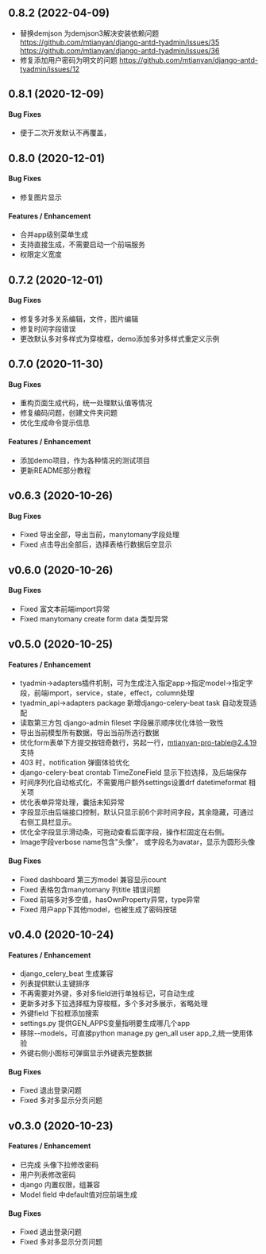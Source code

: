 ## 0.8.2 (2022-04-09)

- 替换demjson 为demjson3解决安装依赖问题 https://github.com/mtianyan/django-antd-tyadmin/issues/35 https://github.com/mtianyan/django-antd-tyadmin/issues/36
- 修复添加用户密码为明文的问题 https://github.com/mtianyan/django-antd-tyadmin/issues/12

## 0.8.1 (2020-12-09)

#### Bug Fixes

- 便于二次开发默认不再覆盖，

## 0.8.0 (2020-12-01)

#### Bug Fixes

- 修复图片显示

#### Features / Enhancement

- 合并app级别菜单生成
- 支持直接生成，不需要启动一个前端服务
- 权限定义宽度

## 0.7.2 (2020-12-01)

#### Bug Fixes

- 修复多对多关系编辑，文件，图片编辑
- 修复时间字段错误
- 更改默认多对多样式为穿梭框，demo添加多对多样式重定义示例

## 0.7.0 (2020-11-30)

#### Bug Fixes

- 重构页面生成代码，统一处理默认值等情况
- 修复编码问题，创建文件夹问题
- 优化生成命令提示信息

#### Features / Enhancement

- 添加demo项目，作为各种情况的测试项目
- 更新README部分教程

## v0.6.3 (2020-10-26)

#### Bug Fixes
- Fixed 导出全部，导出当前，manytomany字段处理
- Fixed 点击导出全部后，选择表格行数据后空显示

## v0.6.0 (2020-10-26)

#### Bug Fixes
- Fixed 富文本前端import异常
- Fixed manytomany create form data 类型异常

## v0.5.0 (2020-10-25)

#### Features / Enhancement
- tyadmin->adapters插件机制，可为生成注入指定app->指定model->指定字段，前端import，service，state，effect，column处理
- tyadmin_api->adapters package 新增django-celery-beat task 自动发现适配
- 读取第三方包 django-admin fileset 字段展示顺序优化体验一致性
- 导出当前模型所有数据，导出当前所选行数据
- 优化form表单下方提交按钮奇数行，另起一行，mtianyan-pro-table@2.4.19 支持
- 403 时，notification 弹窗体验优化
- django-celery-beat crontab TimeZoneField 显示下拉选择，及后端保存
- 时间序列化自动格式化，不需要用户额外settings设置drf datetimeformat 相关项
- 优化表单异常处理，囊括未知异常
- 字段显示由后端接口控制，默认只显示前6个非时间字段，其余隐藏，可通过右侧工具栏显示。
- 优化全字段显示滑动条，可拖动查看后面字段，操作栏固定在右侧。
- Image字段verbose name包含"头像"， 或字段名为avatar，显示为圆形头像

#### Bug Fixes
- Fixed dashboard 第三方model 兼容显示count
- Fixed 表格包含manytomany 列title 错误问题
- Fixed 前端多对多空值，hasOwnProperty异常，type异常
- Fixed 用户app下其他model，也被生成了密码按钮

## v0.4.0 (2020-10-24)

#### Features / Enhancement
- django_celery_beat 生成兼容
- 列表提供默认主键排序
- 不再需要对外键，多对多field进行单独标记，可自动生成
- 更新多对多下拉选择框为穿梭框，多个多对多展示，省略处理
- 外键field 下拉框添加搜索
- settings.py 提供GEN_APPS变量指明要生成哪几个app
- 移除--models，可直接python manage.py gen_all user app_2,统一使用体验
- 外键右侧小图标可弹窗显示外键表完整数据

#### Bug Fixes
- Fixed 退出登录问题
- Fixed 多对多显示分页问题


## v0.3.0 (2020-10-23)

#### Features / Enhancement
- 已完成 头像下拉修改密码
- 用户列表修改密码
- django 内置权限，组兼容
- Model field 中default值对应前端生成

#### Bug Fixes
- Fixed 退出登录问题
- Fixed 多对多显示分页问题